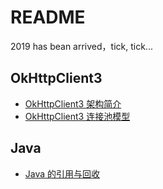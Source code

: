 # README

2019 has bean arrived，tick, tick...

## OkHttpClient3

-  [OkHttpClient3 架构简介](./OkHttpClient3架构简介.md)
-  [OkHttpClient3 连接池模型](./OkHttpClient3连接池模型.md)

## Java

-  [Java 的引用与回收](./Java的引用与回收.md)